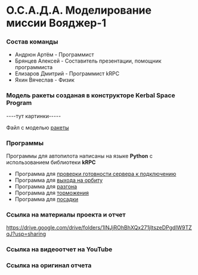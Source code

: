 # О.С.А.Д.А. Моделирование миссии Вояджер-1
### Состав команды
- Андрюн Артём - Программист
- Брянцев Алексей - Составитель презентации, помощник программиста
- Елизаров Дмитрий - Программист kRPC
- Яхин Вячеслав - Физик

### Модель ракеты созданая в конструкторе Kerbal Space Program
----тут картинки-----

Файл с моделью [ракеты](Duna_spaceship.craft)

### Программы 
Программы для автопилота написаны на языке **Python** с использованием библиотеки **kRPC**
- Программа для [проверки готовности сервера к подключению](Programming/StatusCheck.py)
- Программа для [выхода на орбиту](Programming/Orbit.py)
- Программа для [разгона](Programming/TransferAccel.py)
- Программа для [торможения](Programming/TransferDecel.py)
- Программа для [посадки](Programming/Landing.py) 

### Ссылка на материалы проекта и отчет
https://drive.google.com/drive/folders/1lNJjROhBhXQx271jItszeDPgdlW9TZqJ?usp=sharing

### Ссылка на видеоотчет на YouTube


### Ссылка на оригинал отчета

